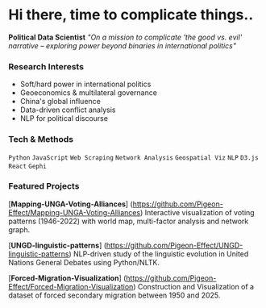 # Hi there, time to complicate things..


> 
**Political Data Scientist** *"On a mission to complicate 'the good vs. evil' narrative – exploring power beyond binaries in international politics"*


### Research Interests  
- Soft/hard power in international politics  
- Geoeconomics & multilateral governance  
- China's global influence  
- Data-driven conflict analysis  
- NLP for political discourse  

### Tech & Methods  
`Python` `JavaScript` `Web Scraping` `Network Analysis` `Geospatial Viz` `NLP` `D3.js` `React` `Gephi`  


### Featured Projects  
[**Mapping-UNGA-Voting-Alliances**] (https://github.com/Pigeon-Effect/Mapping-UNGA-Voting-Alliances)
Interactive visualization of voting patterns (1946-2022) with world map, multi-factor analysis and network graph. 

[**UNGD-linguistic-patterns**] (https://github.com/Pigeon-Effect/UNGD-linguistic-patterns)
NLP-driven study of the linguistic evolution in United Nations General Debates using Python/NLTK.

[**Forced-Migration-Visualization**] (https://github.com/Pigeon-Effect/Forced-Migration-Visualization)
Construction and Visualization of a dataset of forced secondary migration between 1950 and 2025.



